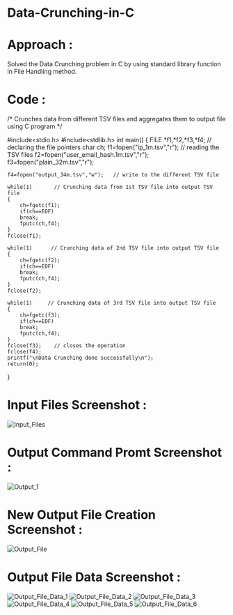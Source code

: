 # Data-Crunching-in-C
# Approach :
Solved the Data Crunching problem in C by using standard library function in File Handling method.

# Code :
/* Crunches data from different TSV files and aggregates them to output file using C program */

#include<stdio.h>
#include<stdlib.h>
int main()
{
	FILE *f1,*f2,*f3,*f4;        // declaring the file pointers
	char ch;
	f1=fopen("ip_1m.tsv","r");              // reading the TSV files
	f2=fopen("user_email_hash.1m.tsv","r");
	f3=fopen("plain_32m.tsv","r");
	
	f4=fopen("output_34m.tsv","w");   // write to the different TSV file
	
	while(1)       // Crunching data from 1st TSV file into output TSV file
	{
		ch=fgetc(f1);
		if(ch==EOF)
		break;
		fputc(ch,f4);
	}
	fclose(f1);
	
	while(1)      // Crunching data of 2nd TSV file into output TSV file
	{
		ch=fgetc(f2);
		if(ch==EOF)
		break;
		fputc(ch,f4);
	}
	fclose(f2);
	
	while(1)     // Crunching data of 3rd TSV file into output TSV file
	{
		ch=fgetc(f3);
		if(ch==EOF)
		break;
		fputc(ch,f4);
	}
	fclose(f3);    // closes the operation
	fclose(f4);
	printf("\nData Crunching done successfully\n");
	return(0);
}


# Input Files Screenshot :

![Input_Files](https://user-images.githubusercontent.com/99710364/216257138-6493941f-64c8-41aa-a0af-b106bcdcb688.png)

# Output Command Promt Screenshot :

![Output_1](https://user-images.githubusercontent.com/99710364/216257358-fb903a1d-95f5-4c5e-9eeb-afaf160ba20a.png)

# New Output File Creation Screenshot :

![Output_File](https://user-images.githubusercontent.com/99710364/216257548-4770727e-3f1a-4c21-b5c1-23348dba898d.png)

# Output File Data Screenshot :

![Output_File_Data_1](https://user-images.githubusercontent.com/99710364/216257886-7d87b3e7-b36b-400f-a2cd-a74fc8914094.png)
![Output_File_Data_2](https://user-images.githubusercontent.com/99710364/216257897-132206fc-24e8-4d0a-b078-b6e3101d8ec0.png)
![Output_File_Data_3](https://user-images.githubusercontent.com/99710364/216257902-d07c0ace-4000-433a-8f22-c3e20867dab4.png)
![Output_File_Data_4](https://user-images.githubusercontent.com/99710364/216257910-083c8c55-f79b-402d-96c8-ba99ac855064.png)
![Output_File_Data_5](https://user-images.githubusercontent.com/99710364/216257915-b07a8a81-26dc-4ba5-946c-38dd127749a3.png)
![Output_File_Data_6](https://user-images.githubusercontent.com/99710364/216257918-c23298cc-a7ce-4ff5-8527-5d963986c8a4.png)







